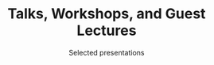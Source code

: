 ---
widget: portfolio
headless: true
active: true
weight: 7
title: "Talks, Workshops, and Guest Lectures"
subtitle: "Selected presentations"

content:
  page_type: talk
  count: 5
  offset: 0
  order: desc
  filter_button:
    - name: All
      tag: '*'
    - name: talk
      tag: talk
    - name: workshop
      tag: workshop
    - name: guest
      tag: guest

design:
  columns: '2'
  view: card
---